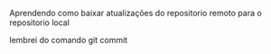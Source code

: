 Aprendendo como baixar atualizações do repositorio remoto para o repositorio local


lembrei do comando git commit
